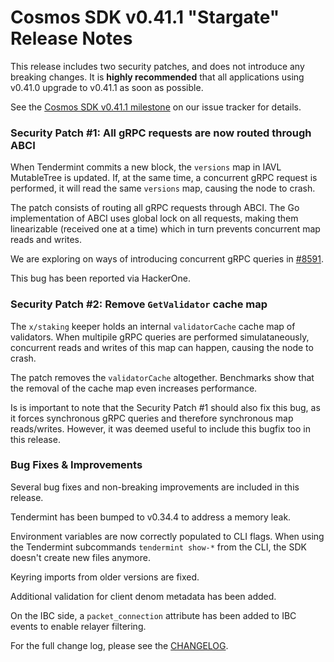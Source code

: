 # Cosmos SDK v0.41.1 "Stargate" Release Notes

This release includes two security patches, and does not introduce any breaking changes. It is **highly recommended** that all applications using v0.41.0 upgrade to v0.41.1 as soon as possible.

See the [Cosmos SDK v0.41.1 milestone](https://github.com/cosmos/cosmos-sdk/milestone/38?closed=1) on our issue tracker for details.

### Security Patch #1: All gRPC requests are now routed through ABCI

When Tendermint commits a new block, the `versions` map in IAVL MutableTree is updated. If, at the same time, a concurrent gRPC request is performed, it will read the same `versions` map, causing the node to crash.

The patch consists of routing all gRPC requests through ABCI. The Go implementation of ABCI uses global lock on all requests, making them linearizable (received one at a time) which in turn prevents concurrent map reads and writes.

We are exploring on ways of introducing concurrent gRPC queries in [#8591](https://github.com/cosmos/cosmos-sdk/issues/8591).

This bug has been reported via HackerOne.

### Security Patch #2: Remove `GetValidator` cache map

The `x/staking` keeper holds an internal `validatorCache` cache map of validators. When multipile gRPC queries are performed simulataneously, concurrent reads and writes of this map can happen, causing the node to crash.

The patch removes the `validatorCache` altogether. Benchmarks show that the removal of the cache map even increases performance.

Is is important to note that the Security Patch #1 should also fix this bug, as it forces synchronous gRPC queries and therefore synchronous map reads/writes. However, it was deemed useful to include this bugfix too in this release.

### Bug Fixes & Improvements

Several bug fixes and non-breaking improvements are included in this release.

Tendermint has been bumped to v0.34.4 to address a memory leak.

Environment variables are now correctly populated to CLI flags. When using the Tendermint subcommands `tendermint show-*` from the CLI, the SDK doesn't create new files anymore.

Keyring imports from older versions are fixed.

Additional validation for client denom metadata has been added.

On the IBC side, a `packet_connection` attribute has been added to IBC events to enable relayer filtering.

For the full change log, please see the [CHANGELOG](./CHANGELOG.md).
